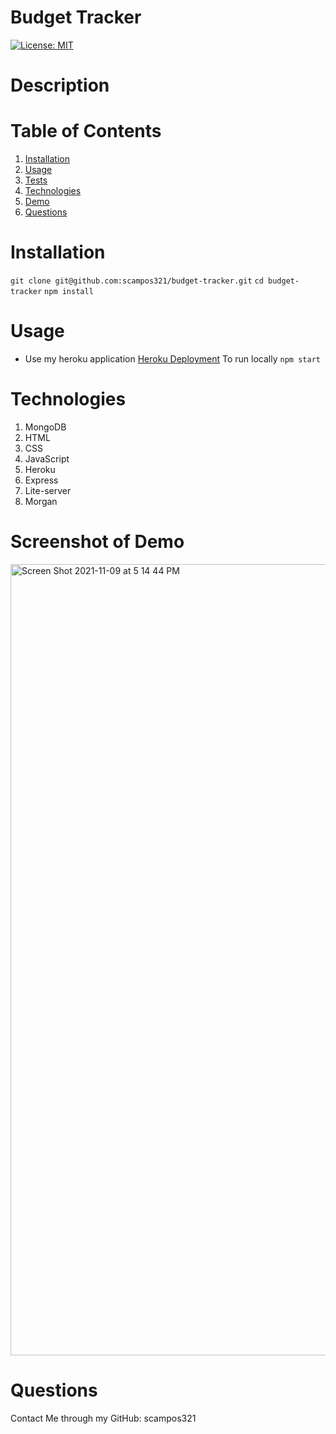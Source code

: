 # Budget Tracker
[![License: MIT](https://img.shields.io/badge/License-MIT-yellow.svg)](https://opensource.org/licenses/MIT)
# Description


# Table of Contents 

1. [Installation](#installation)
2. [Usage](#usage)
3. [Tests](#tests)
4. [Technologies](#Technologies)
5. [Demo](#DemoVideoForApplication)
6. [Questions](#Questions)

# Installation
`git clone git@github.com:scampos321/budget-tracker.git`
`cd budget-tracker`
`npm install`



# Usage 
* Use my heroku application [Heroku Deployment](https://agile-dusk-09685.herokuapp.com/)
To run locally
`npm start`

# Technologies
1. MongoDB
2. HTML
3. CSS
4. JavaScript
5. Heroku
6. Express
7. Lite-server
8. Morgan


# Screenshot of Demo
<img width="1266" alt="Screen Shot 2021-11-09 at 5 14 44 PM" src="https://user-images.githubusercontent.com/85428896/141013462-d713ca70-056a-4a84-b1f7-a56db835f996.png">

# Questions 
Contact Me through my GitHub: scampos321
